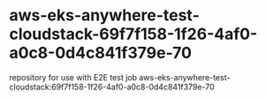 # aws-eks-anywhere-test-cloudstack-69f7f158-1f26-4af0-a0c8-0d4c841f379e-70
repository for use with E2E test job aws-eks-anywhere-test-cloudstack:69f7f158-1f26-4af0-a0c8-0d4c841f379e-70
